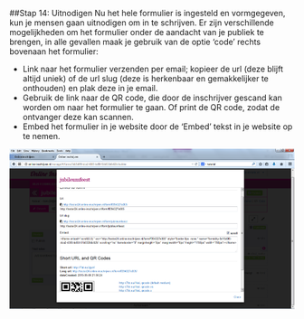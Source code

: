 ##Stap 14: Uitnodigen
Nu het hele formulier is ingesteld en vormgegeven, kun je mensen gaan uitnodigen om in te schrijven. Er zijn verschillende mogelijkheden om het formulier onder de aandacht van je publiek te brengen, in alle gevallen maak je gebruik van de optie ‘code’ rechts bovenaan het formulier:
-	Link naar het formulier verzenden per email; kopieer de url (deze blijft altijd uniek) of de url slug (deze is herkenbaar en gemakkelijker te onthouden) en plak deze in je email.
-	Gebruik de link naar de QR code, die door de inschrijver gescand kan worden om naar het formulier te gaan. Of print de QR code, zodat de ontvanger deze kan scannen.
-	Embed het formulier in je website door de ‘Embed’ tekst in je website op te nemen.

![inloggen](img/14-1.png)

